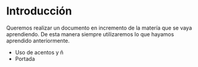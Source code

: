 # Introducción

Queremos realizar un documento en incremento de la matería que se vaya aprendiendo. De esta manera siempre utilizaremos lo que hayamos aprendido anteriormente.

* Uso de acentos y ñ
* Portada


